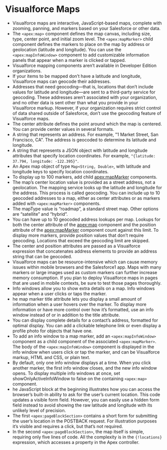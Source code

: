 # Visualforce Maps
* Visualforce maps are interactive, JavaScript-based maps, complete with zooming, panning, and markers based on your Salesforce or other data. 
* The `<apex:map>` component defines the map canvas, including size, type, center point, and initial zoom level. The `<apex:mapMarker>` child component defines the markers to place on the map by address or geolocation (latitude and longitude). You can use the `<apex:mapInfoWindow>` component to add customizable information panels that appear when a marker is clicked or tapped.
* Visualforce mapping components aren’t available in Developer Edition organizations.
* If your items to be mapped don’t have a latitude and longitude, Visualforce maps can geocode their addresses.
* Addresses that need geocoding—that is, locations that don’t include values for latitude and longitude—are sent to a third-party service for geocoding. These addresses aren’t associated with your organization, and no other data is sent other than what you provide in your Visualforce markup. However, if your organization requires strict control of data shared outside of Salesforce, don’t use the geocoding feature of Visualforce maps.
* The center attribute defines the point around which the map is centered. You can provide center values in several formats.
* A string that represents an address. For example, "1 Market Street, San Francisco, CA". The address is geocoded to determine its latitude and longitude.
* A string that represents a JSON object with latitude and longitude attributes that specify location coordinates. For example, `"{latitude: 37.794, longitude: -122.395}"`.
* An Apex map object of type `Map<String, Double>`, with latitude and longitude keys to specify location coordinates.
* To display up to 100 markers, add child <apex:mapMarker> components.
* The map’s center location value is provided as a street address, not a geolocation. The mapping service looks up the latitude and longitude for the address. This process is called geocoding. You can include up to 10 geocoded addresses to a map, either as center attributes or as markers added with `<apex:mapMarker>` components.
* The mapType value is “roadmap”, a standard street map. Other options are “satellite” and “hybrid”.
* You can have up to 10 geocoded address lookups per map. Lookups for both the center attribute of the <apex:map> component and the position attribute of the <apex:mapMarker> component count against this limit. To display more markers, provide position values that don’t require geocoding. Locations that exceed the geocoding limit are skipped.
* The center and position attributes are passed as a Visualforce expression that concatenates address elements to provide an address string that can be geocoded.
* Visualforce maps can be resource-intensive which can cause memory issues within mobile browsers and the Salesforce1 app. Maps with many markers or large images used as custom markers can further increase memory consumption. If you plan to deploy Visualforce maps in pages that are used in mobile contexts, be sure to test those pages thoroughly.
* Info windows allow you to show extra details on a map. Info windows appear when a user clicks or taps the marker.
* he map marker title attribute lets you display a small amount of information when a user hovers over the marker. To display more information or have more control over how it’s formatted, use an info window instead of or in addition to the title attribute.
* You can display complete details for a contact’s address, formatted for optimal display. You can add a clickable telephone
link or even display a profile photo for objects that have one.
* To add an info window to a map marker, add an `<apex:mapInfoWindow>` component as a child component of the associated `<apex:mapMarker>`. The body of the `<apex:mapInfoWindow>` component is displayed in the info window when users click
or tap the marker, and can be Visualforce markup, HTML and CSS, or plain text.
* By default, only one info window displays at a time. When you click another marker, the first info window closes, and the new info window opens. To display multiple info windows at once, set showOnlyActiveInfoWindow to false on the containing
`<apex:map>` component.
* he JavaScript block at the beginning illustrates how you can access the browser’s built-in ability to ask for the user’s current location. This code updates a visible form field. However, you can easily use a hidden form field instead to avoid showing the raw latitude and longitude with its unlikely level of precision.
* The first `<apex:pageBlockSection>` contains a short form for submitting the user’s location in the POSTBACK request. For illustration purposes it’s visible and requires a click, but that’s not required.
* In the second `<apex:pageBlockSection>`, the map itself is simple, requiring only five lines of code. All the complexity is in the `{!locations}` expression, which accesses a property in the Apex controller.
